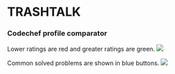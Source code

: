 # TRASHTALK
### Codechef profile comparator

Lower ratings are red and greater ratings are green.
![](images/image1)

Common solved problems are shown in blue buttons.
![](images/image2)
